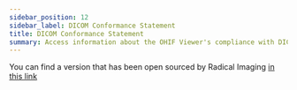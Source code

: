 ```yaml
---
sidebar_position: 12
sidebar_label: DICOM Conformance Statement
title: DICOM Conformance Statement
summary: Access information about the OHIF Viewer's compliance with DICOM standards through an open-sourced document provided by Radical Imaging, which details the application's implementation of DICOM protocols and services.
---
```


You can find a version that has been open sourced by Radical Imaging [in this link](https://docs.google.com/document/d/1hbDlUApX4svX33gAUGxGfD7fXXZNaBsX0hSePbc-hNA/edit?usp=sharing)

